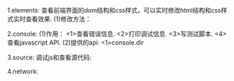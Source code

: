 1.elements: 查看前端界面的dom结构和css样式，可以实时修改html结构和css样式实时查看效果.
  (1)修改方法：

2.console:
(1)作用：
	<1>查看错误信息.
	<2>打印调试信息.
	<3>写测试脚本.
	<4>查看javascript API.
(2)提供的api:
	<1>console.dir	

3.source:
调试js和查看源代码:

4.network:
